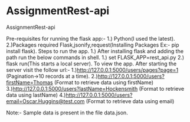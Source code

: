 # AssignmentRest-api
AssignmentRest-api

Pre-requisites for running the flask app:-
1.) Python(I used the latest).
2.)Packages required Flask,jsonify,request(Installing Packages Ex:- pip install flask).
Steps to run the app.
1.) After installing flask and adding the path run the below commands in shell.
    1.) set FLASK_APP=rest_api.py
    2.) flask run(This starts a local server).
To view the app.
After starting the server visit the follow url:-
1.)http://127.0.0.1:5000/users/pages?page=1 (Pagination->10 records at a time).
2.)http://127.0.0.1:5000/users?firstName=Thomas (Format to retrieve data using firstName)
3.)http://127.0.0.1:5000/users?lastName=Hockensmith (Format to retrieve data using lastName)
4.)http://127.0.0.1:5000/users?email=Oscar.Huggins@test.com (Format to retrieve data using email)

Note:- Sample data is present in the file data.json.



